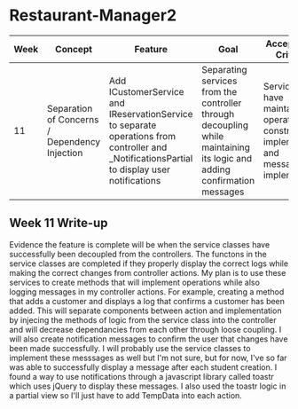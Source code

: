 # Restaurant-Manager2
| Week | Concept | Feature | Goal | Acceptance Criteria | Test plan |
| --- | --- | --- | --- | --- | --- |
| 11 | Separation of Concerns / Dependency Injection | Add ICustomerService and IReservationService to separate operations from controller and _NotificationsPartial to display user notifications | Separating services from the controller through decoupling while maintaining its logic and adding confirmation messages | Services have maintained operations, constructor implemented, and messages implemented | Call methods to verify functionality and used by controllers correctly |
## Week 11 Write-up
Evidence the feature is complete will be when the service classes have successfully been decoupled from the controllers. The functons in the service classes are completed if they properly display the correct logs while making the correct changes from controller actions. My plan is to use these services to create methods that will implement operations while also logging messages in my controller actions. For example, creating a method that adds a customer and displays a log that confirms a customer has been added. This will separate components between action and implementation by injecing the methods of logic from the service class into the controller and will decrease dependancies from each other through loose coupling. I will also create notification messages to confirm the user that changes have been made successfully. I will probably use the service classes to implement these messsages as well but I'm not sure, but for now, I've so far was able to successfully display a message after each student creation. I found a way to use notifications through a javascript library called toastr which uses jQuery to display these messages. I also used the toastr logic in a partial view so I'll just have to add TempData into each action.
